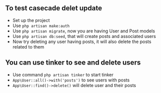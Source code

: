 ## To test casecade delet update

* Set up the project
* Use <code>php artisan make:auth</code>
* Use <code>php artisan migrate</code>, now you are having User and Post models
* Use <code>php artisan db:seed</code>, that will create posts and associated users
* Now try deleting any user having posts, it will also delete the posts related to them 

## You can use tinker to see and delete users
* Use command <code>php artisan tinker</code> to start tinker
* <code>App\User::all()->with('posts')</code> to see users with posts
* <code>App\User::find(<some user id having post>)->delete()</code> will delete user and their posts

